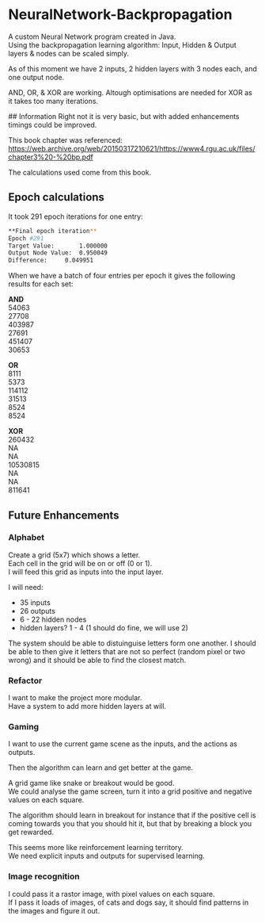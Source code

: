 # NeuralNetwork-Backpropagation
A custom Neural Network program created in Java.  
Using the backpropagation learning algorithm: Input, Hidden & Output layers & nodes can be scaled simply.

As of this moment we have 2 inputs, 2 hidden layers with 3 nodes each, and one output node.

AND, OR, & XOR are working.
Altough optimisations are needed for XOR as it takes too many iterations.

## Information
Right not it is very basic, but with added enhancements timings could be improved.

This book chapter was referenced:  
https://web.archive.org/web/20150317210621/https://www4.rgu.ac.uk/files/chapter3%20-%20bp.pdf

The calculations used come from this book.

## Epoch calculations
It took 291 epoch iterations for one entry:  
```sh
**Final epoch iteration**  
Epoch #291  
Target Value:       1.000000  
Output Node Value:  0.950049  
Difference:     0.049951  
```

When we have a batch of four entries per epoch it gives the following results for each set:  

**AND**  
54063  
27708  
403987   
27691  
451407  
30653  

**OR**  
8111  
5373  
114112  
31513  
8524  
8524  
 
**XOR**  
260432  
NA  
NA  
10530815  
NA  
NA  
811641  

## Future Enhancements
### Alphabet
Create a grid (5x7) which shows a letter.  
Each cell in the grid will be on or off (0 or 1).  
I will feed this grid as inputs into the input layer.  

I will need:  
* 35 inputs
* 26 outputs
* 6 - 22 hidden nodes
* hidden layers? 1 - 4 (1 should do fine, we will use 2)

The system should be able to distuinguise letters form one another.
I should be able to then give it letters that are not so perfect (random pixel or two wrong) and it should be able to find the closest match.

### Refactor
I want to make the project more modular.  
Have a system to add more hidden layers at will.

### Gaming
I want to use the current game scene as the inputs,
and the actions as outputs.

Then the algorithm can learn and get better at the game.

A grid game like snake or breakout would be good.  
We could analyse the game screen, turn it into a grid positive and negative values on each square.

The algorithm should learn in breakout for instance that if the positive cell is coming towards you that you should hit it, but that by breaking a block you get rewarded.

This seems more like reinforcement learning territory.  
We need explicit inputs and outputs for supervised learning.

### Image recognition
I could pass it a rastor image, with pixel values on each square.  
If I pass it loads of images, of cats and dogs say, it should find patterns in the images and figure it out.



